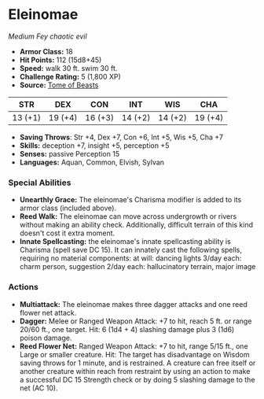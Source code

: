 # Eleinomae

*Medium* *Fey* *chaotic evil*

- **Armor Class:** 18
- **Hit Points:** 112 (15d8+45)
- **Speed:** walk 30 ft. swim 30 ft.
- **Challenge Rating:** 5 (1,800 XP)
- **Source:** [Tome of Beasts](https://koboldpress.com/kpstore/product/tome-of-beasts-for-5th-edition-print/)

| STR | DEX | CON | INT | WIS | CHA |
| --- | --- | --- | --- | --- | --- |
| 13 (+1) | 19 (+4) | 16 (+3) | 14 (+2) | 14 (+2) | 19 (+4) |

- **Saving Throws**: Str +4, Dex +7, Con +6, Int +5, Wis +5, Cha +7
- **Skills:** deception +7, insight +5, perception +5
- **Senses:** passive Perception 15
- **Languages:** Aquan, Common, Elvish, Sylvan
### Special Abilities
- **Unearthly Grace:** The eleinomae's Charisma modifier is added to its armor class (included above).
- **Reed Walk:** The eleinomae can move across undergrowth or rivers without making an ability check. Additionally, difficult terrain of this kind doesn't cost it extra moment.
- **Innate Spellcasting:** the eleinomae's innate spellcasting ability is Charisma (spell save DC 15). It can innately cast the following spells, requiring no material components:  at will: dancing lights  3/day each: charm person, suggestion  2/day each: hallucinatory terrain, major image
### Actions
- **Multiattack:** The eleinomae makes three dagger attacks and one reed flower net attack.
- **Dagger:** Melee or Ranged Weapon Attack: +7 to hit, reach 5 ft. or range 20/60 ft., one target. Hit: 6 (1d4 + 4) slashing damage plus 3 (1d6) poison damage.
- **Reed Flower Net:** Ranged Weapon Attack: +7 to hit, range 5/15 ft., one Large or smaller creature. Hit: The target has disadvantage on Wisdom saving throws for 1 minute, and is restrained. A creature can free itself or another creature within reach from restraint by using an action to make a successful DC 15 Strength check or by doing 5 slashing damage to the net (AC 10).
